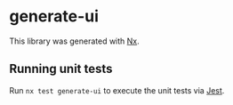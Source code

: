 # generate-ui

This library was generated with [Nx](https://nx.dev).

## Running unit tests

Run `nx test generate-ui` to execute the unit tests via [Jest](https://jestjs.io).
